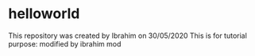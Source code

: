 # helloworld
This repository was created by Ibrahim on 30/05/2020
This is for tutorial purpose: modified by ibrahim
mod